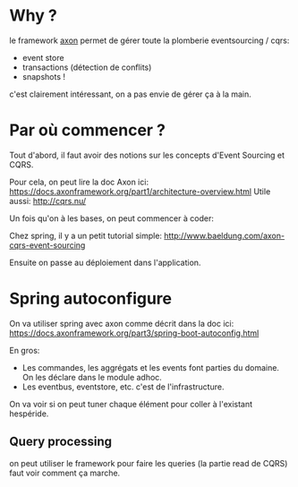 # Why ?

le framework [axon](http://www.axonframework.org/) permet de gérer toute la plomberie eventsourcing / cqrs:

* event store
* transactions (détection de conflits)
* snapshots !

c'est clairement intéressant, on a pas envie de gérer ça à la main.

# Par où commencer ?

Tout d'abord, il faut avoir des notions sur les concepts d'Event Sourcing et CQRS.

Pour cela, on peut lire la doc Axon ici: https://docs.axonframework.org/part1/architecture-overview.html
Utile aussi: http://cqrs.nu/

Un fois qu'on à les bases, on peut commencer à coder: 

Chez spring, il y a un petit tutorial simple: http://www.baeldung.com/axon-cqrs-event-sourcing

Ensuite on passe au déploiement dans l'application.

# Spring autoconfigure

On va utiliser spring avec axon comme décrit dans la doc ici: https://docs.axonframework.org/part3/spring-boot-autoconfig.html

En gros:
* Les commandes, les aggrégats et les events font parties du domaine. On les déclare dans le module adhoc.
* Les eventbus, eventstore, etc. c'est de l'infrastructure. 

On va voir si on peut tuner chaque élément pour coller à l'existant hespéride.

## Query processing

on peut utiliser le framework pour faire les queries (la partie read de CQRS) faut voir comment ça marche.
